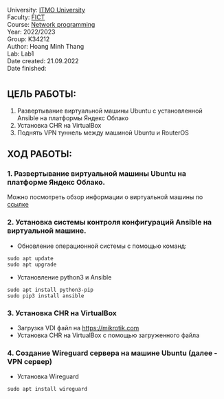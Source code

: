University: [ITMO University](https://itmo.ru/ru/)  
Faculty: [FICT](https://fict.itmo.ru)  
Course: [Network programming](https://github.com/itmo-ict-faculty/network-programming)  
Year: 2022/2023  
Group: K34212  
Author: Hoang Minh Thang  
Lab: Lab1  
Date created: 21.09.2022  
Date finished:
# 

## ЦЕЛЬ РАБОТЫ:
1. Развертывание виртуальной машины Ubuntu с установленной Ansible на платформы Яндекс Облако
2. Установка CHR на VirtualBox
3. Поднять VPN туннель между машиной Ubuntu и RouterOS
## ХОД РАБОТЫ:
### 1. Развертывание виртуальной машины Ubuntu на платформе Яндекс Облако.
Можно посмотреть обзор информации о виртуальной машины по [ссылке](https://user-images.githubusercontent.com/61542577/191607858-f84b6882-d0de-4f81-bff8-fba97322245b.png)
### 2. Установка системы контроля конфигураций Ansible на виртуальной машине.
* Обновление операционной системы с помощью команд:
```
sudo apt update
sudo apt upgrade
```
* Установление python3 и Ansible
```
sudo apt install python3-pip
sudo pip3 install ansible
```
### 3. Установка CHR на VirtualBox
* Загрузка VDI файл на <https://mikrotik.com>
* Установка CHR на VirtualBox с помощью загруженного файла
### 4. Создание Wireguard сервера на машине Ubuntu (далее - VPN сервер)
* Установка Wireguard
```
sudo apt install wireguard
```
